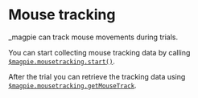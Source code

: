 # Mouse tracking
_magpie can track mouse movements during trials.

You can start collecting mouse tracking data by calling
[`$magpie.mousetracking.start()`](https://magpie-reference.netlify.app/#Mousetracking+start).

After the trial you can retrieve the tracking data using [`$magpie.mousetracking.getMouseTrack`](https://magpie-reference.netlify.app/#Mousetracking+getMouseTrack).
